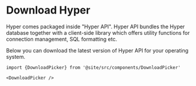 # Download Hyper

Hyper comes packaged inside "Hyper API". Hyper API bundles the Hyper database together with a client-side library which offers utility functions for connection management, SQL formatting etc.

Below you can download the latest version of Hyper API for your operating system.

```mdx-code-block
import {DownloadPicker} from '@site/src/components/DownloadPicker'

<DownloadPicker />
```